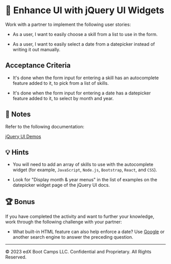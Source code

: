 # 📖 Enhance UI with jQuery UI Widgets

Work with a partner to implement the following user stories:

- As a user, I want to easily choose a skill from a list to use in the form.

- As a user, I want to easily select a date from a datepicker instead of writing it out manually.

## Acceptance Criteria

- It's done when the form input for entering a skill has an autocomplete feature added to it, to pick from a list of skills.

- It's done when the form input for entering a date has a datepicker feature added to it, to select by month and year.

## 📝 Notes

Refer to the following documentation:

[jQuery UI Demos](https://jqueryui.com/demos/)

## 💡 Hints

- You will need to add an array of skills to use with the autocomplete widget (for example, `JavaScript`, `Node.js`, `Bootstrap`, `React`, and `CSS`).

- Look for "Display month & year menus" in the list of examples on the datepicker widget page of the jQuery UI docs.

## 🏆 Bonus

If you have completed the activity and want to further your knowledge, work through the following challenge with your partner:

- What built-in HTML feature can also help enforce a date? Use [Google](https://www.google.com) or another search engine to answer the preceding question.

---

© 2023 edX Boot Camps LLC. Confidential and Proprietary. All Rights Reserved.
